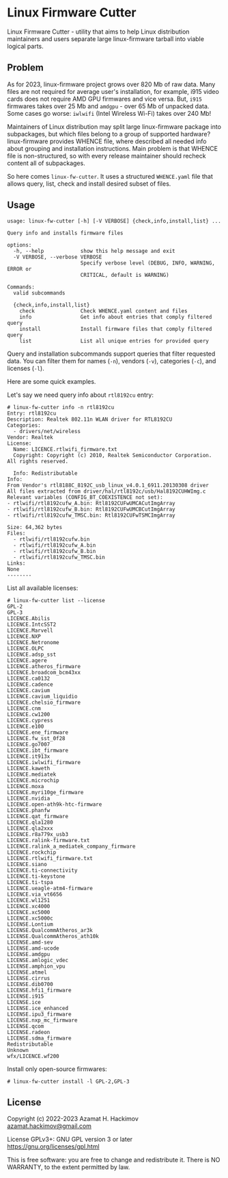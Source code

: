 # Linux Firmware Cutter

Linux Firmware Cutter - utility that aims to help Linux distribution
maintainers and users separate large linux-firmware tarball into viable
logical parts.

## Problem

As for 2023, linux-firmware project grows over 820 Mb of raw data. Many files
are not required for average user's installation, for example, i915 video cards
does not require AMD GPU firmwares and vice versa. But, `i915` firmwares takes
over 25 Mb and `amdgpu` - over 65 Mb of unpacked data. Some cases go worse:
`iwlwifi` (Intel Wireless Wi-Fi) takes over 240 Mb!

Maintainers of Linux distribution may split large linux-firmware package into
subpackages, but which files belong to a group of supported hardware?
linux-firmware provides WHENCE file, where described all needed info about
grouping and installation instructions. Main problem is that WHENCE file is
non-structured, so with every release maintainer should recheck content all of
subpackages.

So here comes `linux-fw-cutter`. It uses a structured `WHENCE.yaml` file that allows
query, list, check and install desired subset of files.

## Usage

```
usage: linux-fw-cutter [-h] [-V VERBOSE] {check,info,install,list} ...

Query info and installs firmware files

options:
  -h, --help            show this help message and exit
  -V VERBOSE, --verbose VERBOSE
                        Specify verbose level (DEBUG, INFO, WARNING, ERROR or
                        CRITICAL, default is WARNING)

Commands:
  valid subcommands

  {check,info,install,list}
    check               Check WHENCE.yaml content and files
    info                Get info about entries that comply filtered query
    install             Install firmware files that comply filtered query
    list                List all unique entries for provided query
```

Query and installation subcommands support queries that filter requested
data. You can filter them for names (`-n`), vendors (`-v`), categories (`-c`),
and licenses (`-l`).

Here are some quick examples.

Let's say we need query info about `rtl8192cu` entry:

```
# linux-fw-cutter info -n rtl8192cu
Entry: rtl8192cu
Description: Realtek 802.11n WLAN driver for RTL8192CU
Categories:
  - drivers/net/wireless 
Vendor: Realtek
License:
  Name: LICENCE.rtlwifi_firmware.txt
  Copyright: Copyright (c) 2010, Realtek Semiconductor Corporation. All rights reserved.

  Info: Redistributable
Info:
From Vendor's rtl8188C_8192C_usb_linux_v4.0.1_6911.20130308 driver
All files extracted from driver/hal/rtl8192c/usb/Hal8192CUHWImg.c
Relevant variables (CONFIG_BT_COEXISTENCE not set):
- rtlwifi/rtl8192cufw_A.bin: Rtl8192CUFwUMCACutImgArray
- rtlwifi/rtl8192cufw_B.bin: Rtl8192CUFwUMCBCutImgArray
- rtlwifi/rtl8192cufw_TMSC.bin: Rtl8192CUFwTSMCImgArray

Size: 64,362 bytes
Files:
  - rtlwifi/rtl8192cufw.bin
  - rtlwifi/rtl8192cufw_A.bin
  - rtlwifi/rtl8192cufw_B.bin
  - rtlwifi/rtl8192cufw_TMSC.bin
Links:
None
--------
```

List all available licenses:
```
# linux-fw-cutter list --license
GPL-2
GPL-3
LICENCE.Abilis
LICENCE.IntcSST2
LICENCE.Marvell
LICENCE.NXP
LICENCE.Netronome
LICENCE.OLPC
LICENCE.adsp_sst
LICENCE.agere
LICENCE.atheros_firmware
LICENCE.broadcom_bcm43xx
LICENCE.ca0132
LICENCE.cadence
LICENCE.cavium
LICENCE.cavium_liquidio
LICENCE.chelsio_firmware
LICENCE.cnm
LICENCE.cw1200
LICENCE.cypress
LICENCE.e100
LICENCE.ene_firmware
LICENCE.fw_sst_0f28
LICENCE.go7007
LICENCE.ibt_firmware
LICENCE.it913x
LICENCE.iwlwifi_firmware
LICENCE.kaweth
LICENCE.mediatek
LICENCE.microchip
LICENCE.moxa
LICENCE.myri10ge_firmware
LICENCE.nvidia
LICENCE.open-ath9k-htc-firmware
LICENCE.phanfw
LICENCE.qat_firmware
LICENCE.qla1280
LICENCE.qla2xxx
LICENCE.r8a779x_usb3
LICENCE.ralink-firmware.txt
LICENCE.ralink_a_mediatek_company_firmware
LICENCE.rockchip
LICENCE.rtlwifi_firmware.txt
LICENCE.siano
LICENCE.ti-connectivity
LICENCE.ti-keystone
LICENCE.ti-tspa
LICENCE.ueagle-atm4-firmware
LICENCE.via_vt6656
LICENCE.wl1251
LICENCE.xc4000
LICENCE.xc5000
LICENCE.xc5000c
LICENSE.Lontium
LICENSE.QualcommAtheros_ar3k
LICENSE.QualcommAtheros_ath10k
LICENSE.amd-sev
LICENSE.amd-ucode
LICENSE.amdgpu
LICENSE.amlogic_vdec
LICENSE.amphion_vpu
LICENSE.atmel
LICENSE.cirrus
LICENSE.dib0700
LICENSE.hfi1_firmware
LICENSE.i915
LICENSE.ice
LICENSE.ice_enhanced
LICENSE.ipu3_firmware
LICENSE.nxp_mc_firmware
LICENSE.qcom
LICENSE.radeon
LICENSE.sdma_firmware
Redistributable
Unknown
wfx/LICENCE.wf200
```

Install only open-source firmwares:

```
# linux-fw-cutter install -l GPL-2,GPL-3
```

## License

Copyright (c) 2022-2023 Azamat H. Hackimov <azamat.hackimov@gmail.com>

License GPLv3+: GNU GPL version 3 or later <https://gnu.org/licenses/gpl.html>

This is free software: you are free to change and redistribute it.
There is NO WARRANTY, to the extent permitted by law.